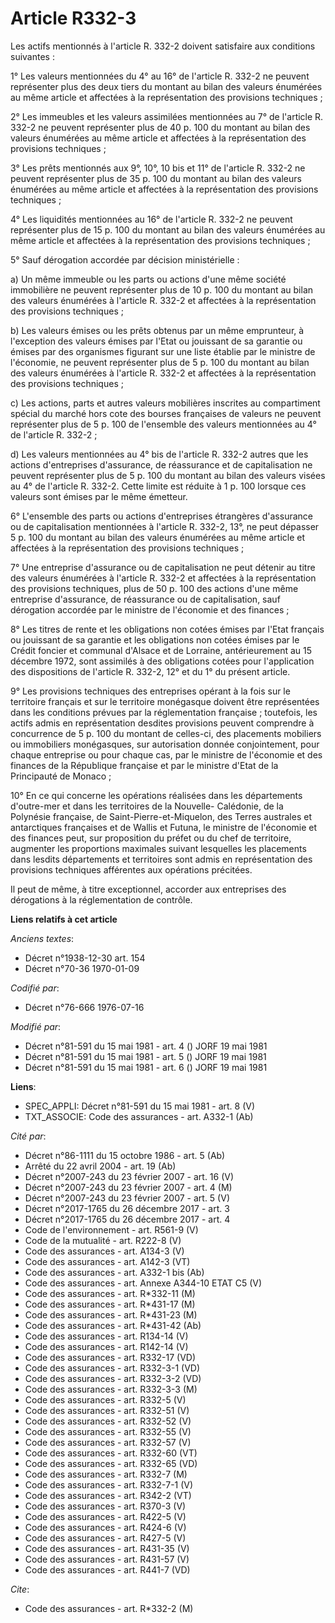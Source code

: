 # Article R332-3

Les actifs mentionnés à l'article R. 332-2 doivent satisfaire aux conditions suivantes :

1° Les valeurs mentionnées du 4° au 16° de l'article R. 332-2 ne peuvent représenter plus des deux tiers du montant au bilan
des valeurs énumérées au même article et affectées à la représentation des provisions techniques ;

2° Les immeubles et les valeurs assimilées mentionnées au 7° de l'article R. 332-2 ne peuvent représenter plus de 40 p. 100
du montant au bilan des valeurs énumérées au même article et affectées à la représentation des provisions techniques ;

3° Les prêts mentionnés aux 9°, 10°, 10 bis et 11° de l'article R. 332-2 ne peuvent représenter plus de 35 p. 100 du montant
au bilan des valeurs énumérées au même article et affectées à la représentation des provisions techniques ;

4° Les liquidités mentionnées au 16° de l'article R. 332-2 ne peuvent représenter plus de 15 p. 100 du montant au bilan des
valeurs énumérées au même article et affectées à la représentation des provisions techniques ;

5° Sauf dérogation accordée par décision ministérielle :

a) Un même immeuble ou les parts ou actions d'une même société immobilière ne peuvent représenter plus de 10 p. 100 du
montant au bilan des valeurs énumérées à l'article R. 332-2 et affectées à la représentation des provisions techniques ;

b) Les valeurs émises ou les prêts obtenus par un même emprunteur, à l'exception des valeurs émises par l'Etat ou jouissant
de sa garantie ou émises par des organismes figurant sur une liste établie par le ministre de l'économie, ne peuvent
représenter plus de 5 p. 100 du montant au bilan des valeurs énumérées à l'article R. 332-2 et affectées à la représentation
des provisions techniques ;

c) Les actions, parts et autres valeurs mobilières inscrites au compartiment spécial du marché hors cote des bourses
françaises de valeurs ne peuvent représenter plus de 5 p. 100 de l'ensemble des valeurs mentionnées au 4° de l'article R.
332-2 ;

d) Les valeurs mentionnées au 4° bis de l'article R. 332-2 autres que les actions d'entreprises d'assurance, de réassurance
et de capitalisation ne peuvent représenter plus de 5 p. 100 du montant au bilan des valeurs visées au 4° de l'article R.
332-2. Cette limite est réduite à 1 p. 100 lorsque ces valeurs sont émises par le même émetteur.

6° L'ensemble des parts ou actions d'entreprises étrangères d'assurance ou de capitalisation mentionnées à l'article R.
332-2, 13°, ne peut dépasser 5 p. 100 du montant au bilan des valeurs énumérées au même article et affectées à la
représentation des provisions techniques ;

7° Une entreprise d'assurance ou de capitalisation ne peut détenir au titre des valeurs énumérées à l'article R. 332-2 et
affectées à la représentation des provisions techniques, plus de 50 p. 100 des actions d'une même entreprise d'assurance, de
réassurance ou de capitalisation, sauf dérogation accordée par le ministre de l'économie et des finances ;

8° Les titres de rente et les obligations non cotées émises par l'Etat français ou jouissant de sa garantie et les
obligations non cotées émises par le Crédit foncier et communal d'Alsace et de Lorraine, antérieurement au 15 décembre 1972,
sont assimilés à des obligations cotées pour l'application des dispositions de l'article R. 332-2, 12° et du 1° du présent
article.

9° Les provisions techniques des entreprises opérant à la fois sur le territoire français et sur le territoire monégasque
doivent être représentées dans les conditions prévues par la réglementation française ; toutefois, les actifs admis en
représentation desdites provisions peuvent comprendre à concurrence de 5 p. 100 du montant de celles-ci, des placements
mobiliers ou immobiliers monégasques, sur autorisation donnée conjointement, pour chaque entreprise ou pour chaque cas, par
le ministre de l'économie et des finances de la République française et par le ministre d'Etat de la Principauté de Monaco ;

10° En ce qui concerne les opérations réalisées dans les départements d'outre-mer et dans les territoires de la Nouvelle-
Calédonie, de la Polynésie française, de Saint-Pierre-et-Miquelon, des Terres australes et antarctiques françaises et de
Wallis et Futuna, le ministre de l'économie et des finances peut, sur proposition du préfet ou du chef de territoire,
augmenter les proportions maximales suivant lesquelles les placements dans lesdits départements et territoires sont admis en
représentation des provisions techniques afférentes aux opérations précitées.

Il peut de même, à titre exceptionnel, accorder aux entreprises des dérogations à la réglementation de contrôle.

**Liens relatifs à cet article**

_Anciens textes_:

  - Décret n°1938-12-30 art. 154
  - Décret n°70-36 1970-01-09

_Codifié par_:

  - Décret n°76-666 1976-07-16

_Modifié par_:

  - Décret n°81-591 du 15 mai 1981 - art. 4 () JORF 19 mai 1981
  - Décret n°81-591 du 15 mai 1981 - art. 5 () JORF 19 mai 1981
  - Décret n°81-591 du 15 mai 1981 - art. 6 () JORF 19 mai 1981

**Liens**:

  - SPEC_APPLI: Décret n°81-591 du 15 mai 1981 - art. 8 (V)
  - TXT_ASSOCIE: Code des assurances - art. A332-1 (Ab)

_Cité par_:

  - Décret n°86-1111 du 15 octobre 1986 - art. 5 (Ab)
  - Arrêté du 22 avril 2004 - art. 19 (Ab)
  - Décret n°2007-243 du 23 février 2007 - art. 16 (V)
  - Décret n°2007-243 du 23 février 2007 - art. 4 (M)
  - Décret n°2007-243 du 23 février 2007 - art. 5 (V)
  - Décret n°2017-1765 du 26 décembre 2017 - art. 3
  - Décret n°2017-1765 du 26 décembre 2017 - art. 4
  - Code de l'environnement - art. R561-9 (V)
  - Code de la mutualité - art. R222-8 (V)
  - Code des assurances - art. A134-3 (V)
  - Code des assurances - art. A142-3 (VT)
  - Code des assurances - art. A332-1 bis (Ab)
  - Code des assurances - art. Annexe A344-10 ETAT C5 (V)
  - Code des assurances - art. R*332-11 (M)
  - Code des assurances - art. R*431-17 (M)
  - Code des assurances - art. R*431-23 (M)
  - Code des assurances - art. R*431-42 (Ab)
  - Code des assurances - art. R134-14 (V)
  - Code des assurances - art. R142-14 (V)
  - Code des assurances - art. R332-17 (VD)
  - Code des assurances - art. R332-3-1 (VD)
  - Code des assurances - art. R332-3-2 (VD)
  - Code des assurances - art. R332-3-3 (M)
  - Code des assurances - art. R332-5 (V)
  - Code des assurances - art. R332-51 (V)
  - Code des assurances - art. R332-52 (V)
  - Code des assurances - art. R332-55 (V)
  - Code des assurances - art. R332-57 (V)
  - Code des assurances - art. R332-60 (VT)
  - Code des assurances - art. R332-65 (VD)
  - Code des assurances - art. R332-7 (M)
  - Code des assurances - art. R332-7-1 (V)
  - Code des assurances - art. R342-2 (VT)
  - Code des assurances - art. R370-3 (V)
  - Code des assurances - art. R422-5 (V)
  - Code des assurances - art. R424-6 (V)
  - Code des assurances - art. R427-5 (V)
  - Code des assurances - art. R431-35 (V)
  - Code des assurances - art. R431-57 (V)
  - Code des assurances - art. R441-7 (VD)

_Cite_:

  - Code des assurances - art. R*332-2 (M)
